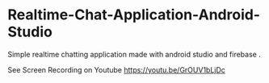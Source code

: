 # Realtime-Chat-Application-Android-Studio

Simple realtime chatting application made with android studio and firebase .


See Screen Recording on Youtube
https://youtu.be/GrOUV1bLjDc
